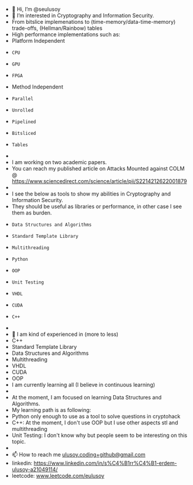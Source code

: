 - 👋 Hi, I’m @seulusoy
- 👀 I’m interested in Cryptography and Information Security.
- From bitslice implemenations to  (time-memory/data-time-memory) trade-offs, (Hellman/Rainbow) tables
- High performance implementations such as:
-   Platform Independent
-     CPU
-     GPU
-     FPGA
-   Method Independent
-     Parallel
-     Unrolled
-     Pipelined
-     Bitsliced
-     Tables
- 
- I am working on two academic papers.
- You can reach my published article on Attacks Mounted against COLM @ https://www.sciencedirect.com/science/article/pii/S2214212622001879
- 
- I see the below as tools to show my abilities in Cryptography and Information Security.
- They should be useful as libraries or performance, in other case I see them as burden.
-     Data Structures and Algorithms
-     Standard Template Library 
-     Multithreading
-     Python
-     OOP
-     Unit Testing
-     VHDL
-     CUDA
-     C++
- 
- 🌱 I am kind of experienced in (more to less)
-   C++
-   Standard Template Library
-   Data Structures and Algorithms
-   Multithreading
-   VHDL
-   CUDA
-   OOP
- I am currently learning all (I believe in continuous learning)
- 
- At the moment, I am focused on learning Data Structures and Algorithms.
- My learning path is as following:
- Python only enough to use as a tool to solve questions in cryptohack
- C++: At the moment, I don't use OOP but I use other aspects stl and multithreading
- Unit Testing: I don't know why but people seem to be interesting on this topic.
- 
- 📫 How to reach me ulusoy.coding+github@gmail.com
- linkedin: https://www.linkedin.com/in/s%C4%B1rr%C4%B1-erdem-ulusoy-a21049114/
- leetcode: www.leetcode.com/eulusoy

<!---
seulusoy/seulusoy is a ✨ special ✨ repository because its `README.md` (this file) appears on your GitHub profile.
You can click the Preview link to take a look at your changes.
--->
